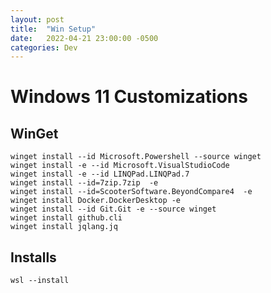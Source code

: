 ```yaml
---
layout: post
title:  "Win Setup"
date:   2022-04-21 23:00:00 -0500
categories: Dev
---
```


# Windows 11 Customizations

## WinGet

```
winget install --id Microsoft.Powershell --source winget
winget install -e --id Microsoft.VisualStudioCode
winget install -e --id LINQPad.LINQPad.7
winget install --id=7zip.7zip  -e
winget install --id=ScooterSoftware.BeyondCompare4  -e
winget install Docker.DockerDesktop -e
winget install --id Git.Git -e --source winget
winget install github.cli
winget install jqlang.jq
```

## Installs

```
wsl --install
```